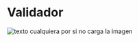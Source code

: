 # Validador

![texto cualquiera por si no carga la imagen](https://gyazo.com/fbfc9d173c757701a5ffeaf3cc359ca6)
